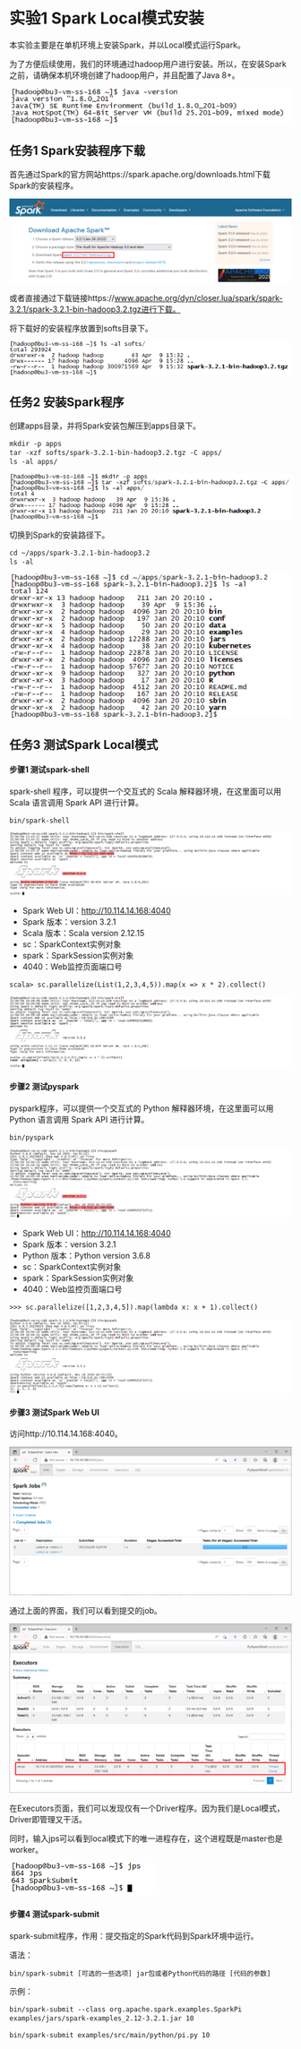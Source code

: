 # 实验1 Spark Local模式安装

本实验主要是在单机环境上安装Spark，并以Local模式运行Spark。

为了方便后续使用，我们的环境通过hadoop用户进行安装。所以，在安装Spark之前，请确保本机环境创建了hadoop用户，并且配置了Java 8+。

![image-20220409233044921](images/image-20220409233044921.png)

## 任务1 Spark安装程序下载

首先通过Spark的官方网站https://spark.apache.org/downloads.html下载Spark的安装程序。

![image-20220409232626566](images/image-20220409232626566.png)

或者直接通过下载链接https://www.apache.org/dyn/closer.lua/spark/spark-3.2.1/spark-3.2.1-bin-hadoop3.2.tgz进行下载。

将下载好的安装程序放置到softs目录下。

![image-20220409233328618](images/image-20220409233328618.png)

## 任务2 安装Spark程序

创建apps目录，并将Spark安装包解压到apps目录下。

```
mkdir -p apps
tar -xzf softs/spark-3.2.1-bin-hadoop3.2.tgz -C apps/
ls -al apps/
```

![image-20220409233711398](images/image-20220409233711398.png)

切换到Spark的安装路径下。

```
cd ~/apps/spark-3.2.1-bin-hadoop3.2
ls -al
```

![image-20220409234023251](images/image-20220409234023251.png)

## 任务3 测试Spark Local模式

#### 步骤1 测试spark-shell

spark-shell 程序，可以提供一个交互式的 Scala 解释器环境，在这里面可以用 Scala 语言调用 Spark API 进行计算。

```
bin/spark-shell
```

![image-20220409235345935](images/image-20220409235345935.png)

* Spark Web UI：http://10.114.14.168:4040
* Spark 版本：version 3.2.1
* Scala 版本：Scala version 2.12.15
* sc：SparkContext实例对象
* spark：SparkSession实例对象
* 4040：Web监控页面端口号

```
scala> sc.parallelize(List(1,2,3,4,5)).map(x => x * 2).collect()
```

![image-20220410000130855](images/image-20220410000130855.png)

#### 步骤2 测试pyspark

pyspark程序，可以提供一个交互式的 Python 解释器环境，在这里面可以用 Python 语言调用 Spark API 进行计算。

```
bin/pyspark
```

![image-20220410000558432](images/image-20220410000558432.png)

* Spark Web UI：http://10.114.14.168:4040
* Spark 版本：version 3.2.1
* Python 版本：Python version 3.6.8
* sc：SparkContext实例对象
* spark：SparkSession实例对象
* 4040：Web监控页面端口号

```
>>> sc.parallelize([1,2,3,4,5]).map(lambda x: x + 1).collect()
```

![image-20220410000752583](images/image-20220410000752583.png)

#### 步骤3 测试Spark Web UI

访问http://10.114.14.168:4040。

![image-20220410000957475](images/image-20220410000957475.png)

通过上面的界面，我们可以看到提交的job。

![image-20220410001230714](images/image-20220410001230714.png)

在Executors页面，我们可以发现仅有一个Driver程序。因为我们是Local模式，Driver即管理又干活。

同时，输入jps可以看到local模式下的唯一进程存在，这个进程既是master也是worker。

![image-20220410001446123](images/image-20220410001446123.png)

#### 步骤4 测试spark-submit

spark-submit程序，作用：提交指定的Spark代码到Spark环境中运行。

语法：

```
bin/spark-submit [可选的一些选项] jar包或者Python代码的路径 [代码的参数]
```

示例：

```
bin/spark-submit --class org.apache.spark.examples.SparkPi examples/jars/spark-examples_2.12-3.2.1.jar 10
```

```
bin/spark-submit examples/src/main/python/pi.py 10
```

